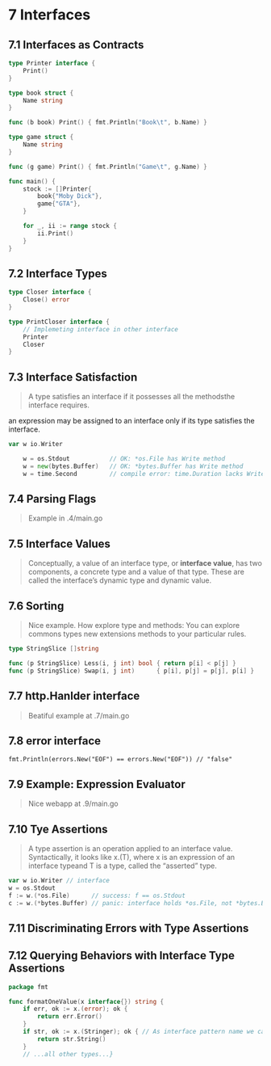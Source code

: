 # 7 Interfaces

## 7.1 Interfaces as Contracts

```go
type Printer interface {
    Print()
}

type book struct {
    Name string
}

func (b book) Print() { fmt.Println("Book\t", b.Name) }

type game struct {
    Name string
}

func (g game) Print() { fmt.Println("Game\t", g.Name) }

func main() {
    stock := []Printer{
        book{"Moby Dick"},
        game{"GTA"},
    }

    for _, ii := range stock {
        ii.Print()
    }
}
```

## 7.2 Interface Types

```go
type Closer interface {
    Close() error
}

type PrintCloser interface {
    // Implemeting interface in other interface
    Printer
    Closer
}
```

## 7.3 Interface Satisfaction

> A type satisfies an interface if it possesses all the methodsthe interface requires.

an expression may be assigned to an interface only if its type satisfies the interface.

```go
var w io.Writer

    w = os.Stdout           // OK: *os.File has Write method
    w = new(bytes.Buffer)   // OK: *bytes.Buffer has Write method
    w = time.Second         // compile error: time.Duration lacks Write method
```

## 7.4 Parsing Flags

> Example in .4/main.go

## 7.5 Interface Values

> Conceptually, a value of an interface type, or **interface value**, has two components, a concrete type and a value of that type.
> These are called the interface’s dynamic type and dynamic value.

## 7.6 Sorting

> Nice example. How explore type and methods:
> You can explore commons types new extensions methods to your particular rules.

```go
type StringSlice []string

func (p StringSlice) Less(i, j int) bool { return p[i] < p[j] }
func (p StringSlice) Swap(i, j int)      { p[i], p[j] = p[j], p[i] }
```

## 7.7 http.Hanlder interface

> Beatiful example at .7/main.go

## 7.8 error interface

`fmt.Println(errors.New("EOF") == errors.New("EOF")) // "false"`

## 7.9 Example: Expression Evaluator

> Nice webapp at .9/main.go

## 7.10 Tye Assertions

> A type assertion is an operation applied to an interface value.
> Syntactically, it looks like x.(T), where x is an expression of an interface typeand T is a type, called the “asserted” type.

```go
var w io.Writer // interface
w = os.Stdout
f := w.(*os.File)      // success: f == os.Stdout
c := w.(*bytes.Buffer) // panic: interface holds *os.File, not *bytes.Buffer
```

## 7.11 Discriminating Errors with Type Assertions

## 7.12 Querying Behaviors with Interface Type Assertions

```go
package fmt

func formatOneValue(x interface{}) string {
    if err, ok := x.(error); ok {
        return err.Error()
    }
    if str, ok := x.(Stringer); ok { // As interface pattern name we can propose that `type Stringer interface {String() string}`
        return str.String()
    }
    // ...all other types...}
```

